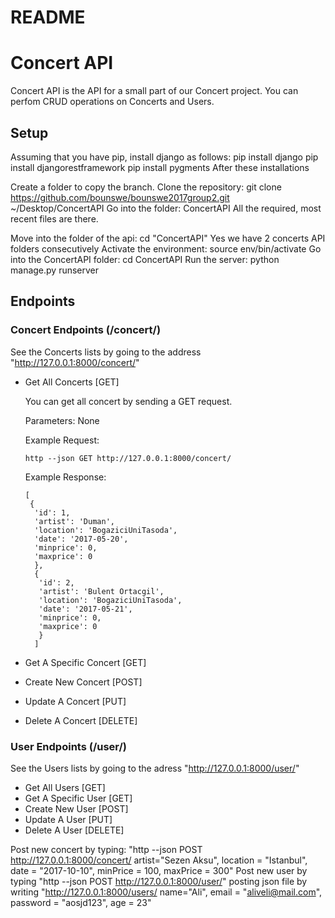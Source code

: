 # README

# Concert API
Concert API is the API for a small part of our Concert project. You can perfom CRUD operations on Concerts and Users.

## Setup
Assuming that you have pip, install django as follows:
pip install django
pip install djangorestframework
pip install pygments
After these installations 

Create a folder to copy the branch.
Clone the repository: git clone https://github.com/bounswe/bounswe2017group2.git ~/Desktop/ConcertAPI
Go into the folder: ConcertAPI
All the required, most recent files are there.

Move into the folder of the api: cd "ConcertAPI"
Yes we have 2 concerts API folders consecutively
Activate the environment: source env/bin/activate
Go into the ConcertAPI folder: cd ConcertAPI
Run the server: python manage.py runserver

## Endpoints
### Concert Endpoints (/concert/)
See the Concerts lists by going to the address "http://127.0.0.1:8000/concert/"

* Get All Concerts [GET]

  You can get all concert by sending a GET request. 
  
  Parameters: None
  
  Example Request:
  
  `http --json GET http://127.0.0.1:8000/concert/`
  
  Example Response:
  
  ```
  [
   {
    'id': 1, 
    'artist': 'Duman', 
    'location': 'BogaziciUniTasoda', 
    'date': '2017-05-20', 
    'minprice': 0, 
    'maxprice': 0
    },
    {
     'id': 2, 
     'artist': 'Bulent Ortacgil', 
     'location': 'BogaziciUniTasoda', 
     'date': '2017-05-21', 
     'minprice': 0, 
     'maxprice': 0
     }
    ]
  ```
   
* Get A Specific Concert [GET]
* Create New Concert [POST]
* Update A Concert [PUT]
* Delete A Concert [DELETE]

### User Endpoints (/user/)
See the Users lists by going to the adress "http://127.0.0.1:8000/user/"

* Get All Users [GET]
* Get A Specific User [GET]
* Create New User [POST]
* Update A User [PUT]
* Delete A User [DELETE]

Post new concert by typing: "http --json POST http://127.0.0.1:8000/concert/ artist="Sezen Aksu", location = "Istanbul", date = "2017-10-10", minPrice = 100, maxPrice = 300"
Post new user by typing "http --json POST http://127.0.0.1:8000/user/" posting json file by writing "http://127.0.0.1:8000/users/ name="Ali", email = "aliveli@mail.com", password = "aosjd123", age = 23"
